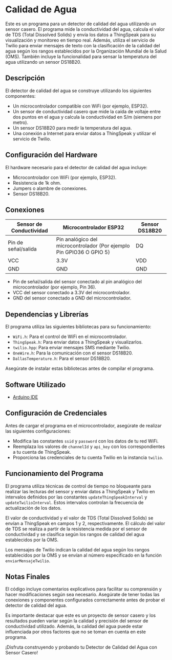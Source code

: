 # Calidad de Agua

Este es un programa para un detector de calidad del agua utilizando un sensor casero. El programa mide la conductividad del agua, calcula el valor de TDS (Total Dissolved Solids) y envía los datos a ThingSpeak para su visualización y monitoreo en tiempo real. Además, utiliza el servicio de Twilio para enviar mensajes de texto con la clasificación de la calidad del agua según los rangos establecidos por la Organización Mundial de la Salud (OMS). También incluye la funcionalidad para sensar la temperatura del agua utilizando un sensor DS18B20.

## Descripción

El detector de calidad del agua se construye utilizando los siguientes componentes:

- Un microcontrolador compatible con WiFi (por ejemplo, ESP32).
- Un sensor de conductividad casero que mide la caída de voltaje entre dos puntos en el agua y calcula la conductividad en S/m (siemens por metro).
- Un sensor DS18B20 para medir la temperatura del agua.
- Una conexión a Internet para enviar datos a ThingSpeak y utilizar el servicio de Twilio.

## Configuración del Hardware

El hardware necesario para el detector de calidad del agua incluye:

- Microcontrolador con WiFi (por ejemplo, ESP32).
- Resistencia de 1k ohm.
- Jumpers o alambre de conexiones.
- Sensor DS18B20.

## Conexiones

Sensor de Conductividad | Microcontrolador      ESP32                                            |   Sensor DS18B20    |
----------------------  | ---------------------------------------------------------------------  |   --------------    |
Pin de señal/salida     | Pin analógico del microcontrolador (Por ejemplo Pin GPIO36 O GPIO 5)   |   DQ                |
VCC                     | 3.3V                                                                   |   VDD               |
GND                     | GND                                                                    |   GND               |

  - Pin de señal/salida del sensor conectado al pin analógico del microcontrolador (por ejemplo, Pin 36).
  - VCC del sensor conectado a 3.3V del microcontrolador.
  - GND del sensor conectado a GND del microcontrolador.

## Dependencias y Librerías

El programa utiliza las siguientes bibliotecas para su funcionamiento:

- `WiFi.h`: Para el control de WiFi en el microcontrolador.
- `ThingSpeak.h`: Para enviar datos a ThingSpeak y visualizarlos.
- `twilio.hpp`: Para enviar mensajes SMS mediante Twilio.
- `OneWire.h`: Para la comunicación con el sensor DS18B20.
- `DallasTemperature.h`: Para el sensor DS18B20.

Asegúrate de instalar estas bibliotecas antes de compilar el programa.

## Software Utilizado

- [Arduino IDE](https://www.arduino.cc/en/software)

## Configuración de Credenciales

Antes de cargar el programa en el microcontrolador, asegúrate de realizar las siguientes configuraciones:

- Modifica las constantes `ssid` y `password` con los datos de tu red WiFi.
- Reemplaza los valores de `channelId` y `api_key` con los correspondientes a tu cuenta de ThingSpeak.
- Proporciona las credenciales de tu cuenta Twilio en la instancia `twilio`.

## Funcionamiento del Programa

El programa utiliza técnicas de control de tiempo no bloqueante para realizar las lecturas del sensor y enviar datos a ThingSpeak y Twilio en intervalos definidos por las constantes `updateThingSpeakInterval` y `updateTwilioInterval`. Estos intervalos controlan la frecuencia de actualización de los datos.

El valor de conductividad y el valor de TDS (Total Dissolved Solids) se envían a ThingSpeak en campos 1 y 2, respectivamente. El cálculo del valor de TDS se realiza a partir de la resistencia medida por el sensor de conductividad y se clasifica según los rangos de calidad del agua establecidos por la OMS.

Los mensajes de Twilio indican la calidad del agua según los rangos establecidos por la OMS y se envían al número especificado en la función `enviarMensajeTwilio`.

## Notas Finales

El código incluye comentarios explicativos para facilitar su comprensión y hacer modificaciones según sea necesario. Asegúrate de tener todas las conexiones y componentes configurados correctamente antes de probar el detector de calidad del agua.

Es importante destacar que este es un proyecto de sensor casero y los resultados pueden variar según la calidad y precisión del sensor de conductividad utilizado. Además, la calidad del agua puede estar influenciada por otros factores que no se toman en cuenta en este programa.

¡Disfruta construyendo y probando tu Detector de Calidad del Agua con Sensor Casero!